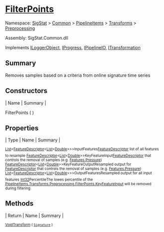 # [FilterPoints](./FilterPoints.md)

Namespace: [SigStat]() > [Common](./../../../README.md) > [PipelineItems]() > [Transforms]() > [Preprocessing](./README.md)

Assembly: SigStat.Common.dll

Implements [ILoggerObject](./../../../ILoggerObject.md), [IProgress](./../../../Helpers/IProgress.md), [IPipelineIO](./../../../Pipeline/IPipelineIO.md), [ITransformation](./../../../ITransformation.md)

## Summary
Removes samples based on a criteria from online signature time series

## Constructors

| Name | Summary | 

FilterPoints (  )<sub></sub>


## Properties

| Type | Name | Summary | 

<sub>[List](https://docs.microsoft.com/en-us/dotnet/api/System.Collections.Generic.List-1)\<[FeatureDescriptor](./../../../FeatureDescriptor-1.md)\<[List](https://docs.microsoft.com/en-us/dotnet/api/System.Collections.Generic.List-1)\<[Double](https://docs.microsoft.com/en-us/dotnet/api/System.Double)>>></sub><sub>InputFeatures</sub><sub>[FeatureDescriptor](https://github.com/hargitomi97/sigstat/blob/master/docs/md/SigStat/Common/FeatureDescriptor.md) list of all features to resample</sub>
<sub>[FeatureDescriptor](./../../../FeatureDescriptor-1.md)\<[List](https://docs.microsoft.com/en-us/dotnet/api/System.Collections.Generic.List-1)\<[Double](https://docs.microsoft.com/en-us/dotnet/api/System.Double)>></sub><sub>KeyFeatureInput</sub><sub>[FeatureDescriptor](https://github.com/hargitomi97/sigstat/blob/master/docs/md/SigStat/Common/FeatureDescriptor.md) that controls the removal of samples (e.g. [Features.Pressure](https://github.com/hargitomi97/sigstat/blob/master/docs/md/SigStat/Common/Features.md))</sub>
<sub>[FeatureDescriptor](./../../../FeatureDescriptor-1.md)\<[List](https://docs.microsoft.com/en-us/dotnet/api/System.Collections.Generic.List-1)\<[Double](https://docs.microsoft.com/en-us/dotnet/api/System.Double)>></sub><sub>KeyFeatureOutput</sub><sub>Resampled output for [FeatureDescriptor](https://github.com/hargitomi97/sigstat/blob/master/docs/md/SigStat/Common/FeatureDescriptor.md) that controls the removal of samples (e.g. [Features.Pressure](https://github.com/hargitomi97/sigstat/blob/master/docs/md/SigStat/Common/Features.md))</sub>
<sub>[List](https://docs.microsoft.com/en-us/dotnet/api/System.Collections.Generic.List-1)\<[FeatureDescriptor](./../../../FeatureDescriptor-1.md)\<[List](https://docs.microsoft.com/en-us/dotnet/api/System.Collections.Generic.List-1)\<[Double](https://docs.microsoft.com/en-us/dotnet/api/System.Double)>>></sub><sub>OutputFeatures</sub><sub>Resampled output for all input features</sub>
<sub>[Int32](https://docs.microsoft.com/en-us/dotnet/api/System.Int32)</sub><sub>Percentile</sub><sub>The lowes percentile of the [PipelineItems.Transforms.Preprocessing.FilterPoints.KeyFeatureInput](https://github.com/hargitomi97/sigstat/blob/master/docs/md/SigStat/Common/PipelineItems/Transforms/Preprocessing/FilterPoints.md) will be removed during filtering</sub>


## Methods

| Return | Name | Summary | 

<sub>[Void](https://docs.microsoft.com/en-us/dotnet/api/System.Void)</sub><sub>[Transform](./Methods/FilterPoints-100663753.md) ( [`Signature`](./../../../Signature.md) )</sub><sub></sub>


